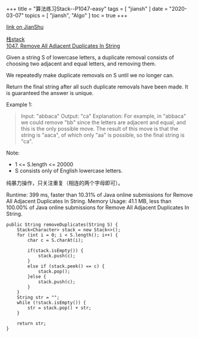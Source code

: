 +++
title = "算法练习Stack--P1047-easy"
tags = [
    "jiansh"
]
date = "2020-03-07"
topics = [
    "jiansh",
    "Algo"
]
toc = true
+++



[link on JianShu](https://www.jianshu.com/p/2f56dfe13fa8)

[栈stack](https://leetcode.com/tag/stack/)    
[1047. Remove All Adjacent Duplicates In String](https://leetcode.com/problems/remove-all-adjacent-duplicates-in-string/)

Given a string S of lowercase letters, a duplicate removal consists of choosing two adjacent and equal letters, and removing them.

We repeatedly make duplicate removals on S until we no longer can.

Return the final string after all such duplicate removals have been made.  It is guaranteed the answer is unique.

 

Example 1:

>Input: "abbaca"
Output: "ca"
Explanation: 
For example, in "abbaca" we could remove "bb" since the letters are adjacent and equal, and this is the only possible move.  The result of this move is that the string is "aaca", of which only "aa" is possible, so the final string is "ca".
 
Note:

- 1 <= S.length <= 20000
- S consists only of English lowercase letters.

纯暴力操作，只关注重复（相连的两个字母即可）。

Runtime: 399 ms, faster than 10.31% of Java online submissions for Remove All Adjacent Duplicates In String.
Memory Usage: 41.1 MB, less than 100.00% of Java online submissions for Remove All Adjacent Duplicates In String.
```
public String removeDuplicates(String S) {
    Stack<Character> stack = new Stack<>();
    for (int i = 0; i < S.length(); i++) {
        char c = S.charAt(i);

        if(stack.isEmpty()) {
            stack.push(c);
        }
        else if (stack.peek() == c) {
            stack.pop();
        }else {
            stack.push(c);
        }
    }
    String str = "";
    while (!stack.isEmpty()) {
        str = stack.pop() + str;
    }

    return str;
}
```

